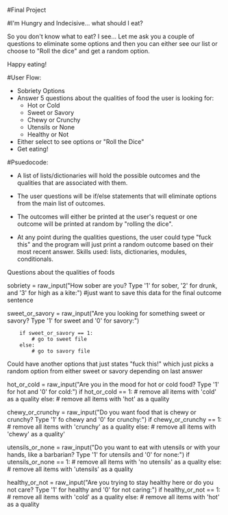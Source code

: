 #Final Project

#I'm Hungry and Indecisive... what should I eat?

So you don't know what to eat? I see... Let me ask you a couple of questions to eliminate some options and then you can either see our list or choose to "Roll the dice" and get a random option.

Happy eating!

#User Flow:

- Sobriety Options
- Answer 5 questions about the qualities of food the user is looking for:
	- Hot or Cold
	- Sweet or Savory
	- Chewy or Crunchy
	- Utensils or None
	- Healthy or Not
- Either select to see options or "Roll the Dice"
- Get eating!

#Psuedocode:

- A list of lists/dictionaries will hold the possible outcomes and the qualities that are associated with them.

- The user questions will be if/else statements that will eliminate options from the main list of outcomes.

- The outcomes will either be printed at the user's request or one outcome will be printed at random by "rolling the dice".

- At any point during the qualities questions, the user could type "fuck this" and the program will just print a random outcome based on their most recent answer.
Skills used: lists, dictionaries, modules, conditionals.

Questions about the qualities of foods

sobriety = raw_input("How sober are you? Type '1' for sober, '2' for drunk, and '3' for high as a kite:")
		#just want to save this data for the final outcome sentence


sweet_or_savory = raw_input("Are you looking for something sweet or savory? Type '1' for sweet and '0' for savory:") 

		if sweet_or_savory == 1:
			# go to sweet file
		else:
			# go to savory file

Could have another options that just states "fuck this!" which just picks a random option from either sweet or savory depending on last answer

hot_or_cold = raw_input("Are you in the mood for hot or cold food? Type '1' for hot and '0' for cold:")
		if hot_or_cold == 1:
			# remove all items with 'cold' as a quality
		else:
			# remove all items with 'hot' as a quality

chewy_or_crunchy = raw_input("Do you want food that is chewy or crunchy? Type '1' fo chewy and '0' for crunchy:")
		if chewy_or_crunchy == 1:
			# remove all items with 'crunchy' as a quality
		else:
			# remove all items with 'chewy' as a quality'

utensils_or_none = raw_input("Do you want to eat with utensils or with your hands, like a barbarian? Type '1' for utensils and '0' for none:")
		if utensils_or_none == 1:
			# remove all items with 'no utensils' as a quality
		else:
			# remove all items with 'utensils' as a quality

healthy_or_not = raw_input("Are you trying to stay healthy here or do you not care? Type '1' for healthy and '0' for not caring:")
		if healthy_or_not == 1:
			# remove all items with 'cold' as a quality
		else:
			# remove all items with 'hot' as a quality




